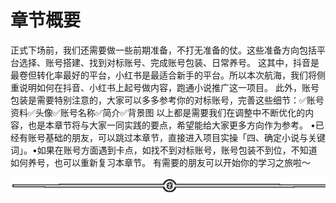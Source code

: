 # 章节概要

正式下场前，我们还需要做一些前期准备，不打无准备的仗。这些准备方向包括平台选择、账号搭建、找到对标账号、完成账号包装、日常养号。
这其中，抖音是最卷但转化率最好的平台，小红书是最适合新手的平台。所以本次航海，我们将侧重说明如何在抖音、小红书上起号做内容，跑通小说推广这一项目。
此外，账号包装是需要特别注意的，大家可以多多参考你的对标账号，完善这些细节：✅账号资料✅头像✅账号名称✅简介✅背景图
以上都是需要我们在调整中不断优化的内容，也是本章节将与大家一同实践的要点，希望能给大家更多方向作为参考。
•已经有账号基础的朋友，可以跳过本章节，直接进入项目实操「四、确定小说与关键词」。•如果在账号方面遇到卡点，如找不到对标账号，账号包装不到位，不知道如何养号，也可以重新复习本章节。
有需要的朋友可以开始你的学习之旅啦～

![](img/8cd4882c394e0a215918dd25d4aa188b.png)